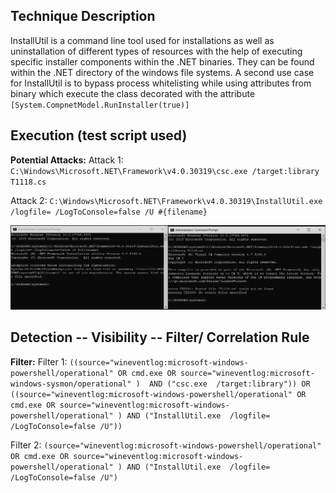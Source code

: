 ## Technique Description

InstallUtil is a command line tool used for installations as well as uninstallation of different types of resources with the help of executing specific installer components within the .NET binaries. They can be found within the .NET directory of the windows file systems. A second use case for InstallUtil is to bypass process whitelisting while using attributes from binary which execute the class decorated with the attribute ```[System.CompnetModel.RunInstaller(true)]```


## Execution (test script used)

**Potential Attacks:** 
Attack 1: ```C:\Windows\Microsoft.NET\Framework\v4.0.30319\csc.exe /target:library T1118.cs```

Attack 2: ```C:\Windows\Microsoft.NET\Framework\v4.0.30319\InstallUtil.exe /logfile= /LogToConsole=false /U #{filename}```

![](pictures/T1118_Execute.PNG)

## Detection -- Visibility -- Filter/ Correlation Rule

**Filter:** 
Filter 1: ```((source="wineventlog:microsoft-windows-powershell/operational" OR cmd.exe OR source="wineventlog:microsoft-windows-sysmon/operational" )  AND ("csc.exe  /target:library")) OR ((source="wineventlog:microsoft-windows-powershell/operational" OR cmd.exe OR source="wineventlog:microsoft-windows-powershell/operational" ) AND ("InstallUtil.exe  /logfile= /LogToConsole=false /U"))```

Filter 2: ```(source="wineventlog:microsoft-windows-powershell/operational" OR cmd.exe OR source="wineventlog:microsoft-windows-powershell/operational" ) AND ("InstallUtil.exe  /logfile= /LogToConsole=false /U")```
